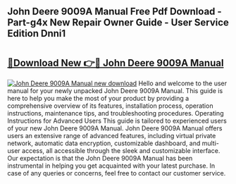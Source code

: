 ## John Deere 9009A Manual Free Pdf Download - Part-g4x New Repair Owner Guide - User Service Edition Dnni1

# <h2><a href="http://bc94446.oget.top/?id=John+Deere+9009A+Manual">🔗Download New 👉🔴 John Deere 9009A Manual</a></h2>

[![John Deere 9009A Manual new download](https://i.imgur.com/5g1atiW.png)](http://bc94446.oget.top/?id=John+Deere+9009A+Manual)
Hello and welcome to the user manual for your newly unpacked John Deere 9009A Manual. This guide is here to help you make the most of your product by providing a comprehensive overview of its features, installation process, operation instructions, maintenance tips, and troubleshooting procedures. Operating Instructions for Advanced Users This guide is tailored to experienced users of your new John Deere 9009A Manual. John Deere 9009A Manual offers users an extensive range of advanced features, including virtual private network, automatic data encryption, customizable dashboard, and multi-user access, all accessible through the sleek and customizable interface. Our expectation is that the John Deere 9009A Manual has been instrumental in helping you get acquainted with your latest purchase. In case of any queries or concerns, feel free to contact our customer service.
